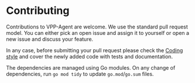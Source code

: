 # Contributing

Contributions to VPP-Agent are welcome. We use the standard pull request
model. You can either pick an open issue and assign it to yourself or open
a new issue and discuss your feature.

In any case, before submitting your pull request please check the 
[Coding style](CODINGSTYLE.md) and cover the newly added code with tests 
and documentation.

The dependencies are managed using Go modules. On any change of
dependencies, run `go mod tidy` to update `go.mod`/`go.sum` files.